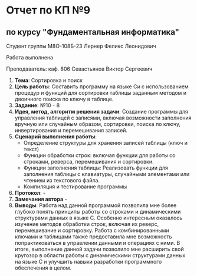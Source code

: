 # Отчет по КП №9
## по курсу "Фундаментальная информатика"

Студент группы М8О-108Б-23 Лернер Феликс Леонидович

Работа выполнена 

Преподаватель: каф. 806 Севастьянов Виктор Сергеевич

1. **Тема**: Сортировка и поиск
2. **Цель работы**: Составить программу на языке Си с использованием процедур и функций для сортировки таблицы заданным методом
и двоичного поиска по ключу в таблице.
3. **Задание**: №10 - 8
4. **Идея, метод, алгоритм решения задачи**: Создание программы для управления таблицей с записями, включая возможности заполнения вручную или случайным образом, сортировки, поиска по ключу, инвертирования и перемешивания записей.
5. **Сценарий выполнения работы**: 
    - Определение структуры для хранения записей таблицы (ключ и текст)
    - Функции обработки строк: включая функции для работы со строками, реверса, перемешивания и сортировки.
    - Функции заполнения таблицы: Реализовать функции для заполнения таблицы с клавиатуры, случайными элементами или чтением из текстового файла.
    - Компиляция и тестирование программы
6. **Протокол**: -
7. **Замечания автора** -
8. **Выводы**: Работа над данной программой позволила мне более глубоко понять принципы работы со строками и динамическими структурами данных в языке C. Особенно интересным оказалось изучение методов обработки строк, включая их реверс, перемешивание и сортировку. Работа с комбинированными ключами и таблицами также предоставила мне возможность попрактиковаться в управлении данными и операциях с ними. В итоге, выполнение данной задачи позволило мне расширить свой кругозор в области работы с динамическими структурами данных на языке C и улучшить навыки разработки программного обеспечения в целом.

